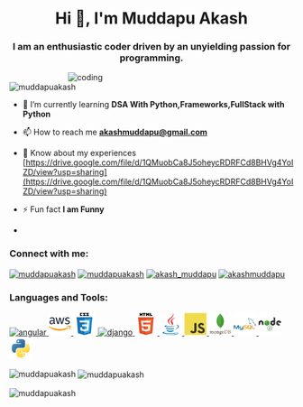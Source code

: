 
<h1 align="center">Hi 👋, I'm Muddapu Akash</h1>
<h3 align="center">I am an enthusiastic coder driven by an unyielding passion for programming.</h3>

<img align="right" alt="coding" width="400" src="https://user-images.githubusercontent.com/55389276/140866485-8fb1c876-9a8f-4d6a-98dc-08c4981eaf70.gif">

<p align="left"> <img src="https://komarev.com/ghpvc/?username=muddapuakash&label=Profile%20views&color=0e75b6&style=flat" alt="muddapuakash" /> </p>

- 🌱 I’m currently learning **DSA With Python,Frameworks,FullStack with Python**

- 📫 How to reach me **akashmuddapu@gmail.com**

- 📄 Know about my experiences [https://drive.google.com/file/d/1QMuobCa8J5oheycRDRFCd8BHVg4YoIZD/view?usp=sharing](https://drive.google.com/file/d/1QMuobCa8J5oheycRDRFCd8BHVg4YoIZD/view?usp=sharing)

- ⚡ Fun fact **I am Funny**
- 
<h3 align="left">Connect with me:</h3>
<p align="left">
<a href="https://twitter.com/muddapuakash" target="blank"><img align="center" src="https://raw.githubusercontent.com/rahuldkjain/github-profile-readme-generator/master/src/images/icons/Social/twitter.svg" alt="muddapuakash" height="30" width="40" /></a>
<a href="https://linkedin.com/in/muddapuakash" target="blank"><img align="center" src="https://raw.githubusercontent.com/rahuldkjain/github-profile-readme-generator/master/src/images/icons/Social/linked-in-alt.svg" alt="muddapuakash" height="30" width="40" /></a>
<a href="https://instagram.com/akash_muddapu" target="blank"><img align="center" src="https://raw.githubusercontent.com/rahuldkjain/github-profile-readme-generator/master/src/images/icons/Social/instagram.svg" alt="akash_muddapu" height="30" width="40" /></a>
<a href="https://www.hackerrank.com/akashmuddapu" target="blank"><img align="center" src="https://raw.githubusercontent.com/rahuldkjain/github-profile-readme-generator/master/src/images/icons/Social/hackerrank.svg" alt="akashmuddapu" height="30" width="40" /></a>
</p>

<h3 align="left">Languages and Tools:</h3>
<p align="left"> <a href="https://angular.io" target="_blank" rel="noreferrer"> <img src="https://angular.io/assets/images/logos/angular/angular.svg" alt="angular" width="40" height="40"/> </a> <a href="https://aws.amazon.com" target="_blank" rel="noreferrer"> <img src="https://raw.githubusercontent.com/devicons/devicon/master/icons/amazonwebservices/amazonwebservices-original-wordmark.svg" alt="aws" width="40" height="40"/> </a> <a href="https://www.w3schools.com/css/" target="_blank" rel="noreferrer"> <img src="https://raw.githubusercontent.com/devicons/devicon/master/icons/css3/css3-original-wordmark.svg" alt="css3" width="40" height="40"/> </a> <a href="https://www.djangoproject.com/" target="_blank" rel="noreferrer"> <img src="https://cdn.worldvectorlogo.com/logos/django.svg" alt="django" width="40" height="40"/> </a> <a href="https://www.w3.org/html/" target="_blank" rel="noreferrer"> <img src="https://raw.githubusercontent.com/devicons/devicon/master/icons/html5/html5-original-wordmark.svg" alt="html5" width="40" height="40"/> </a> <a href="https://www.java.com" target="_blank" rel="noreferrer"> <img src="https://raw.githubusercontent.com/devicons/devicon/master/icons/java/java-original.svg" alt="java" width="40" height="40"/> </a> <a href="https://developer.mozilla.org/en-US/docs/Web/JavaScript" target="_blank" rel="noreferrer"> <img src="https://raw.githubusercontent.com/devicons/devicon/master/icons/javascript/javascript-original.svg" alt="javascript" width="40" height="40"/> </a> <a href="https://www.mongodb.com/" target="_blank" rel="noreferrer"> <img src="https://raw.githubusercontent.com/devicons/devicon/master/icons/mongodb/mongodb-original-wordmark.svg" alt="mongodb" width="40" height="40"/> </a> <a href="https://www.mysql.com/" target="_blank" rel="noreferrer"> <img src="https://raw.githubusercontent.com/devicons/devicon/master/icons/mysql/mysql-original-wordmark.svg" alt="mysql" width="40" height="40"/> </a> <a href="https://nodejs.org" target="_blank" rel="noreferrer"> <img src="https://raw.githubusercontent.com/devicons/devicon/master/icons/nodejs/nodejs-original-wordmark.svg" alt="nodejs" width="40" height="40"/> </a> <a href="https://www.python.org" target="_blank" rel="noreferrer"> <img src="https://raw.githubusercontent.com/devicons/devicon/master/icons/python/python-original.svg" alt="python" width="40" height="40"/> </a> </p>

<p><img align="left" src="https://github-readme-stats.vercel.app/api/top-langs?username=muddapuakash&show_icons=true&locale=en&layout=compact" alt="muddapuakash" /></p>

<p>&nbsp;<img align="center" src="https://github-readme-stats.vercel.app/api?username=muddapuakash&show_icons=true&locale=en" alt="muddapuakash" /></p>

<p><img align="center" src="https://github-readme-streak-stats.herokuapp.com/?user=muddapuakash&" alt="muddapuakash" /></p>
